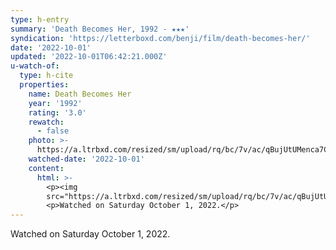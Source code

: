 ```yaml
---
type: h-entry
summary: 'Death Becomes Her, 1992 - ★★★'
syndication: 'https://letterboxd.com/benji/film/death-becomes-her/'
date: '2022-10-01'
updated: '2022-10-01T06:42:21.000Z'
u-watch-of:
  type: h-cite
  properties:
    name: Death Becomes Her
    year: '1992'
    rating: '3.0'
    rewatch:
      - false
    photo: >-
      https://a.ltrbxd.com/resized/sm/upload/rq/bc/7v/ac/qBujUtUMenca7C6HzZhd0an0Jg3-0-600-0-900-crop.jpg?v=025c6b1e50
    watched-date: '2022-10-01'
    content:
      html: >-
        <p><img
        src="https://a.ltrbxd.com/resized/sm/upload/rq/bc/7v/ac/qBujUtUMenca7C6HzZhd0an0Jg3-0-600-0-900-crop.jpg?v=025c6b1e50"/></p>
        <p>Watched on Saturday October 1, 2022.</p>
---
```

Watched on Saturday October 1, 2022.
